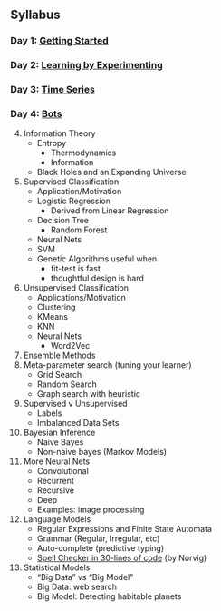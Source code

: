 ## Syllabus

### Day 1: [Getting Started](docs/01-getting-started.md)

### Day 2: [Learning by Experimenting](docs/02-learning-by-experimenting.md)

### Day 3: [Time Series](docs/03-time-series.md)

### Day 4: [Bots](docs/03-bots.md)

4. Information Theory
    - Entropy
        - Thermodynamics
        - Information
    - Black Holes and an Expanding Universe
5. Supervised Classification
    - Application/Motivation
    - Logistic Regression
        - Derived from Linear Regression
    - Decision Tree
        - Random Forest
    - Neural Nets
    - SVM
    - Genetic Algorithms useful when
        - fit-test is fast
        - thoughtful design is hard
6. Unsupervised Classification
    - Applications/Motivation
    - Clustering
    - KMeans
    - KNN
    - Neural Nets
        - Word2Vec
7. Ensemble Methods
8. Meta-parameter search (tuning your learner)
    - Grid Search
    - Random Search
    - Graph search with heuristic
9. Supervised v Unsupervised
    - Labels
    - Imbalanced Data Sets
10. Bayesian Inference
    - Naive Bayes
    - Non-naive bayes (Markov Models)
11. More Neural Nets
    - Convolutional
    - Recurrent
    - Recursive
    - Deep
    - Examples: image processing
12. Language Models
    - Regular Expressions and Finite State Automata
    - Grammar (Regular, Irregular, etc)
    - Auto-complete (predictive typing)
    - [Spell Checker in 30-lines of code](http://norvig.com/spell-correct.html) (by Norvig)
13. Statistical Models
    - “Big Data” vs “Big Model”
    - Big Data: web search 
    - Big Model: Detecting habitable planets
